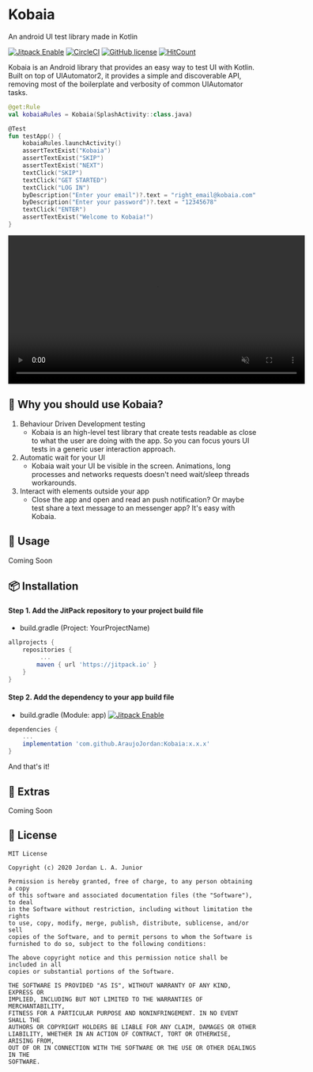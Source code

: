 # Kobaia
An android UI test library made in Kotlin

[![Jitpack Enable](https://jitpack.io/v/AraujoJordan/Kobaia.svg)](https://jitpack.io/p/AraujoJordan/Kobaia/)
[![CircleCI](https://circleci.com/gh/AraujoJordan/Kobaia.svg?style=shield)](https://circleci.com/gh/AraujoJordan/Kobaia)
[![GitHub license](https://img.shields.io/badge/License-MIT-brightgreen)](https://github.com/AraujoJordan/ExcuseMe/LICENSE)
[![HitCount](http://hits.dwyl.com/AraujoJordan/Kobaia.svg)](http://hits.dwyl.com/AraujoJordan/Kobaia)

Kobaia is an Android library that provides an easy way to test UI with Kotlin. Built on top of UIAutomator2, it provides a simple and discoverable API, removing most of the boilerplate and verbosity of common UIAutomator tasks.

```kotlin
@get:Rule
val kobaiaRules = Kobaia(SplashActivity::class.java)

@Test
fun testApp() {
    kobaiaRules.launchActivity()
    assertTextExist("Kobaia")
    assertTextExist("SKIP")
    assertTextExist("NEXT")
    textClick("SKIP")
    textClick("GET STARTED")
    textClick("LOG IN")
    byDescription("Enter your email")?.text = "right_email@kobaia.com"
    byDescription("Enter your password")?.text = "12345678"
    textClick("ENTER")
    assertTextExist("Welcome to Kobaia!")
}
```

<p float="left" align="center">
    <video autoplay muted preload="none"
           src="https://raw.githubusercontent.com/AraujoJordan/Kobaia/master/doc/kobaiaExample.mp4"
           style="width: 600px;">
    </video>
</p>

## 🚀 Why you should use Kobaia?

1. Behaviour Driven Development testing
   * Kobaia is an high-level test library that create tests readable as close to what the user are doing with the app. So you can focus yours UI tests in a generic user interaction approach.
2. Automatic wait for your UI
   * Kobaia wait your UI be visible in the screen. Animations, long processes and networks requests doesn't need wait/sleep threads workarounds.
3. Interact with elements outside your app
   * Close the app and open and read an push notification? Or maybe test share a text message to an messenger app? It's easy with Kobaia.

## 📖 Usage

Coming Soon

## 📦 Installation

#### Step 1. Add the JitPack repository to your project build file

+ build.gradle (Project: YourProjectName)
```gradle
allprojects {
	repositories {
	     ...
		maven { url 'https://jitpack.io' }
	}
}
```

#### Step 2. Add the dependency to your app build file

+ build.gradle (Module: app) [![Jitpack Enable](https://jitpack.io/v/AraujoJordan/Kobaia.svg)](https://jitpack.io/p/AraujoJordan/Kobaia/)
```gradle
dependencies {
    ...
	implementation 'com.github.AraujoJordan:Kobaia:x.x.x'
}
```

And that's it!

## 🌟 Extras

Coming Soon

## 📄 License

```
MIT License

Copyright (c) 2020 Jordan L. A. Junior

Permission is hereby granted, free of charge, to any person obtaining a copy
of this software and associated documentation files (the "Software"), to deal
in the Software without restriction, including without limitation the rights
to use, copy, modify, merge, publish, distribute, sublicense, and/or sell
copies of the Software, and to permit persons to whom the Software is
furnished to do so, subject to the following conditions:

The above copyright notice and this permission notice shall be included in all
copies or substantial portions of the Software.

THE SOFTWARE IS PROVIDED "AS IS", WITHOUT WARRANTY OF ANY KIND, EXPRESS OR
IMPLIED, INCLUDING BUT NOT LIMITED TO THE WARRANTIES OF MERCHANTABILITY,
FITNESS FOR A PARTICULAR PURPOSE AND NONINFRINGEMENT. IN NO EVENT SHALL THE
AUTHORS OR COPYRIGHT HOLDERS BE LIABLE FOR ANY CLAIM, DAMAGES OR OTHER
LIABILITY, WHETHER IN AN ACTION OF CONTRACT, TORT OR OTHERWISE, ARISING FROM,
OUT OF OR IN CONNECTION WITH THE SOFTWARE OR THE USE OR OTHER DEALINGS IN THE
SOFTWARE.
```

